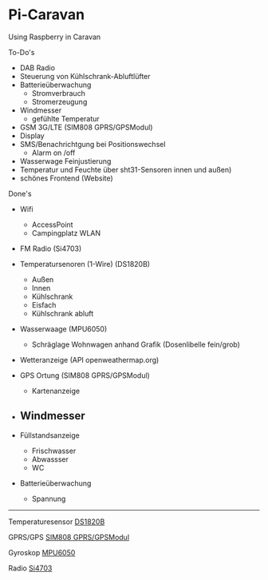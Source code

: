 # Pi-Caravan
Using Raspberry in Caravan

To-Do's
- DAB Radio
- Steuerung von Kühlschrank-Abluftlüfter
- Batterieüberwachung
    - Stromverbrauch
    - Stromerzeugung
- Windmesser
    - gefühlte Temperatur
- GSM 3G/LTE (SIM808 GPRS/GPSModul)
- Display
- SMS/Benachrichtgung bei Positionswechsel
    - Alarm on /off
- Wasserwage Feinjustierung
- Temperatur und Feuchte über sht31-Sensoren innen und außen)
- schönes Frontend (Website)

Done's

- Wifi
  - AccessPoint
  - Campingplatz WLAN
  
- FM Radio (Si4703)

- Temperatursenoren (1-Wire) (DS1820B)
  - Außen
  - Innen
  - Kühlschrank
  - Eisfach
  - Kühlschrank abluft
  
- Wasserwaage (MPU6050)
    - Schräglage Wohnwagen anhand Grafik (Dosenlibelle fein/grob)
    
- Wetteranzeige (API openweathermap.org)

- GPS Ortung (SIM808 GPRS/GPSModul)
    - Kartenanzeige
    
- Windmesser
  -
  
- Füllstandsanzeige
  - Frischwasser
  - Abwassser
  - WC
  
- Batterieüberwachung
    - Spannung
---



Temperaturesensor [DS1820B](https://www.ebay.de/itm/DS18b20-Temperature-be-Sensor-DS1820-Stainless-Steel-Package-Waterof-DE/263752881695?ssPageName=STRK%3AMEBIDX%3AIT&_trksid=p2057872.m2749.l2649)

GPRS/GPS [SIM808 GPRS/GPSModul](https://www.amazon.de/gp/product/B0721T8CDZ/ref=oh_aui_detailpage_o05_s01?ie=UTF8&psc=1)

Gyroskop [MPU6050](https://www.amazon.de/gp/product/B01F11WXN4/ref=oh_aui_detailpage_o05_s01?ie=UTF8&psc=1)

Radio [Si4703](https://www.ebay.de/itm/Red-Si4703-RDS-FM-Radio-Tuner-Evaluation-Breakout-Board-For-Arduino-AVR-PIC-ARM/232461462689?ssPageName=STRK%3AMEBIDX%3AIT&_trksid=p2057872.m2749.l2649)
